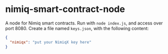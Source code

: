 # nimiq-smart-contract-node
A node for Nimiq smart contracts. Run with ``node index.js``, and access over port 8080. Create a file named ``keys.json``, with the following content:
```json
{
  "nimiqx": "put your NimiqX key here"
}
```
